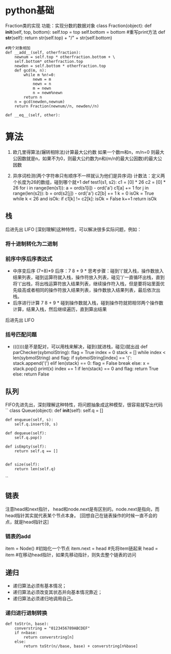 # python基础
Fraction类的实现
功能：实现分数的数据对象
class Fraction(object):
    def __init__(self, top, bottom):
        self.top = top
        self.bottom = bottom
    #重写print方法
    def __str__(self):
        return str(self.top) + "/" + str(self.bottom)

    #两个对象相加
    def __add__(self, otherfraction):
        newnum = self.top * otherfraction.bottom + \
        self.bottom* otherfraction.top
        newden = self.bottom * otherfraction.top
        def gcd(m, n):
            while m %n!=0:
                newm = m
                newn = n
                m = newn
                n = newm%newn
            return n
        n = gcd(newden,newnum)
        return Fraction(newnum//n, newden//n)

    def __eq__(self, other):

# 算法
1. 欧几里得算法(辗转相除法)计算最大公约数
如果一个数m和n，m/n=0 则最大公因数就是n，如果不为0，则最大公约数为n和(m/n的最大公因数)的最大公因数

2. 异序词检测(两个字符串只有顺序不一样就认为他们是异序词)
计数法：定义两个长度为26的数组，碰到哪个就+1
def test1(s1, s2):
    c1 = [0] * 26
    c2 = [0] * 26
    for i in range(len(s1)):
        a = ord(s1[i]) - ord('a')
        c1[a] += 1
    for j in range(len(s2)):
        b = ord(s2[j]) - ord('a')
        c2[b] += 1
    k = 0
    isOk = True
    while k < 26 and isOk:
        if c1[k] != c2[k]:
            isOk = False
        k+=1
    return isOk


## 栈
后进先出 LIFO [深刻理解]这种特性，可以解决很多实际问题，例如：
### 将十进制转化为二进制

### 前序中序后序表达式
* 中序变后序
(7+8)*9  后序：7 8 + 9 * 
思考步骤：碰到'('就入栈，操作数放入结果列表，碰到运算符就入栈，操作符放入列表，碰见')'一直循环出栈，直到将'('出栈，将出栈运算符放入结果列表，继续操作符入栈，但是要将站里面优先级高或者相同的操作符放入结果列表，操作数放入结果列表，最后依次出栈。
* 后序进行计算
7 8 + 9 * 碰到操作数就入栈，碰到操作符就把相邻两个操作数计算，结果入栈，然后继续遍历，直到算出结果


后进先出 LIFO
### 括号匹配问题
* ((())))是不是配对，可以用栈来解决，碰到(就进栈，碰见)就出战
def parChecker(sybmolString):
    flag = True
    index = 0
    stack = []
    while index < len(sybmolString) and flag:
        if sybmolString[index] == '(':
            stack.append('(')
        elif len(stack) == 0:
            flag = False
            break
        else:
            x = stack.pop()
            print(x)
        index += 1
    if len(stack) == 0 and flag:
        return True
    else:
        return False

## 队列
FIFO先进先出，深刻理解这种特性，将问题抽象成这种模型，很容易就写出代码
`` class Queue(object):
    def __init__(self):
        self.q = []


    def enqueue(self, s):
        self.q.insert(0, s)

    def dequeue(self):
        self.q.pop()

    def isEmpty(self):
        return self.q == []


    def size(self):
        return len(self.q)
        
 ``

 ## 链表

 注意head和next指针， head和node.next是有区别的。node.next是指向，而head指针其实就代表某个节点本身。
 [回想自己在链表操作的时候一直不会的点，就是head指针这]

### 链表的add
item = Node() #初始化一个节点
item.next = head #先将item链起来
head = item  #在移动head指针，如果先移动指针，则失去整个链表的访问

## 递归
- 递归算法必须有基本情况；
- 递归算法必须改变其状态并向基本情况靠近；
- 递归算法必须递归地调用自己。
### 递归进行进制转换
```
def toStr(n, base):
    converstring = "0123456789ABCDEF"
    if n<base:
        return converstring[n]
    else:
        return toStr(n//base, base) + converstring[n%base]

```


